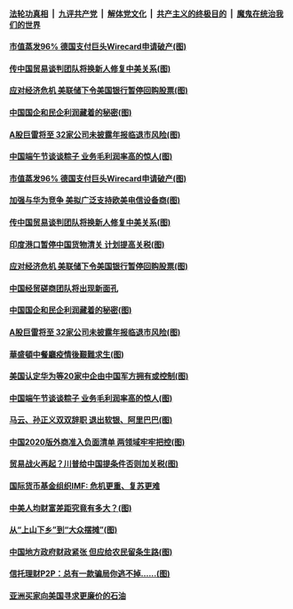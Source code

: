 

####  [法轮功真相](../../../../basic/blob/master/README.md?t=06262231) &nbsp;|&nbsp; [九评共产党](../../../../9ping.md/blob/master/README.md?t=06262231) &nbsp;|&nbsp; [解体党文化](../../../../jtdwh.md/blob/master/README.md?t=06262231)  &nbsp;|&nbsp; [共产主义的终极目的](../../../../gczydzjmd.md/blob/master/README.md?t=06262231) &nbsp;|&nbsp; [魔鬼在统治我们的世界](../../../../mgztzwmdsj.md/blob/master/README.md?t=06262231) 

#### [市值蒸发96% 德国支付巨头Wirecard申请破产(图)](../pages/p5/937805.md?t=06262231) 

#### [传中国贸易谈判团队将换新人修复中美关系(图)](../pages/p5/937793.md?t=06262231) 

#### [应对经济危机 美联储下令美国银行暂停回购股票(图)](../pages/p5/937760.md?t=06262231) 

#### [中国国企和民企利润藏着的秘密(图)](../pages/p5/937711.md?t=06262231) 

#### [A股巨雷将至 32家公司未披露年报临退市风险(图)](../pages/p5/937727.md?t=06262231) 

#### [中国端午节谈谈粽子 业务毛利润率高的惊人(图)](../pages/p5/937695.md?t=06262231) 

#### [市值蒸发96% 德国支付巨头Wirecard申请破产(图)](../pages/p5/937805.md?t=06262231) 

#### [加强与华为竞争 美拟广泛支持欧美电信设备商(图)](../pages/p5/937802.md?t=06262231) 

#### [传中国贸易谈判团队将换新人修复中美关系(图)](../pages/p5/937793.md?t=06262231) 

#### [印度港口暂停中国货物清关 计划提高关税(图)](../pages/p5/937779.md?t=06262231) 

#### [应对经济危机 美联储下令美国银行暂停回购股票(图)](../pages/p5/937760.md?t=06262231) 

#### [中国经贸磋商团队将出现新面孔](../pages/p5/937736.md?t=06262231) 

#### [中国国企和民企利润藏着的秘密(图)](../pages/p5/937711.md?t=06262231) 

#### [A股巨雷将至 32家公司未披露年报临退市风险(图)](../pages/p5/937727.md?t=06262231) 

#### [華盛頓中餐廳疫情後艱難求生(图)](../pages/p5/937726.md?t=06262231) 

#### [美国认定华为等20家中企由中国军方拥有或控制(图)](../pages/p5/937724.md?t=06262231) 

#### [中国端午节谈谈粽子 业务毛利润率高的惊人(图)](../pages/p5/937695.md?t=06262231) 

#### [马云、孙正义双双辞职 退出软银、阿里巴巴(图)](../pages/p5/937690.md?t=06262231) 

#### [中国2020版外商准入负面清单 两领域牢牢把控(图)](../pages/p5/937687.md?t=06262231) 

#### [贸易战火再起？川普给中国提条件否则加关税(图)](../pages/p5/937682.md?t=06262231) 

#### [国际货币基金组织IMF: 危机更重、复苏更难](../pages/p5/937676.md?t=06262231) 

#### [中美人均财富差距究竟有多大？(图)](../pages/p5/937633.md?t=06262231) 

#### [从“上山下乡”到“大众摆摊”(图)](../pages/p5/937620.md?t=06262231) 

#### [中国地方政府财政紧张 但应给农民留条生路(图)](../pages/p5/937593.md?t=06262231) 

#### [信托理财P2P：总有一款骗局你逃不掉……(图)](../pages/p5/937618.md?t=06262231) 

#### [亚洲买家向美国寻求更廉价的石油](../pages/p5/937608.md?t=06262231) 

